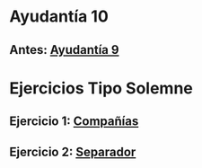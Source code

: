 # Ayudantía 10
## Antes: [Ayudantía 9](https://github.com/Fofichan/Ayu01-2022/blob/main/Sesiones/Ayudant%C3%ADa%209.md)
# Ejercicios Tipo Solemne
## Ejercicio 1: [Compañías](https://github.com/Fofichan/Ayu01-2022/blob/main/z.%20Snippets/Compa%C3%B1%C3%ADas.md)
## Ejercicio 2: [Separador](https://github.com/Fofichan/Ayu01-2022/blob/main/z.%20Snippets/Separador.md)

